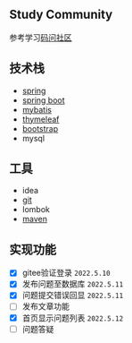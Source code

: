 ## Study Community
参考学习[码问社区](https://github.com/codedrinker/community)
## 技术栈
- [spring](https://spring.io/)
- [spring boot](https://felord.cn/_doc/_springboot/2.1.5.RELEASE/_book/)
- [mybatis](https://mybatis.net.cn/)
- [thymeleaf](https://fanlychie.github.io/post/thymeleaf.html)
- [bootstrap](https://v3.bootcss.com/)
- mysql
## 工具
- idea
- [git](https://www.runoob.com/manual/git-guide/) 
- lombok
- [maven](https://mvnrepository.com/)

## 实现功能
- [x] gitee验证登录 `2022.5.10`
- [x] 发布问题至数据库 `2022.5.11`
- [x] 问题提交错误回显 `2022.5.11`
- [ ] 发布文章功能
- [x] 首页显示问题列表 `2022.5.12`
- [ ] 问题答疑
